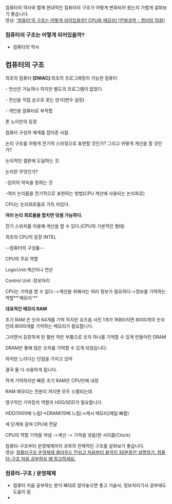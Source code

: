 컴퓨터의 역사와 함께 현대적인 컴퓨터의 구조가 어떻게 변화되어 왔는지 가볍게 살펴보기 좋습니다.  
영상: ['컴퓨터'의 구조는 어떻게 되어있을까? CPU와 메모리! [안될과학 - 랩미팅 15화]](https://youtu.be/SiC74U8aJbM)

### 컴퓨터의 구조는 어떻게 되어있을까?

- 컴퓨터의 역사

## **컴퓨터의 구조**



최초의 컴퓨터 **[ENIAC]**:최초의 프로그래밍이 가능한 컴퓨터

\- 연산은 가능하나 하지만 별도의 프로그램이 없었다. 

\- 전선을 직접 손으로 꽂는 방식(변수 설정)

\- 개인용 컴퓨터로 부적합



폰 노이만의 등장

컴퓨터 구성의 체계를 잡아준 사람.



논리 구조를 어떻게 전기적 스위칭으로 표현할 것인가? 그리고 어떻게 계산을 할 것인가?

논리적인 결론에 도달하는 것.



논리란 무엇인가?

-임의의 약속을 정하는 것

-여러 논리들을 전기적으로 표현하는 방법(CPU 계산에 사용되는 논리회로)



CPU는 논리회로들로 가득 차있다.

**여러 논리 회로들을 합치면 덧셈 가능하다.**

전기 스위치를 이용해 계산을 할 수 있다.(CPU의 기본적인 형태)



최초의 CPU의 등장 INTEL





--컴퓨터의 구성품--

CPU의 주요 역할

LogicUnit:계산이나 연산

Control Unit :정보처리



CPU는 기억을 할 수 없다.->계산을 위해서는 여러 정보가 필요하다->정보를 기억하는 역할**'메모리'**

**대표적인 메모리 RAM**

초기 RAM 은 숫자 64개를 기억 하지만 요즈음 사진 1개가 1KB라치면 8000개의 숫자인데 8000개를 기억하는 메모리가 필요합니다.

그러면서 등장하게 된 훨씬 작은 부품으로 숫자 하나를 기억할 수 있게 만들어진 DRAM

DRAM은 통해 많은 숫자를 기억할 수 있게 되었습니다.

하지만 느리다는 단점을 가지고 있어

결국 둘 다 사용하게 됩니다.

작게 기억하지만 빠른 초기 RAM은 CPU안에 내장



RAM 메모리는 전원이 꺼지면 모두 소멸되는데

영구적인 기억장치 역할의 HDD/SDD가 필요합니다.

HDD(1000배 느림)->DRAM(10배 느림)->캐시 메모리(제일 빠름) 

세 단계에 걸쳐 CPU에 전달

CPU의 역할 기억을 꺼냄 ->계산 -> 기억을 넣음(한 사이클/Clock)

컴퓨터-구조부터 운영체제까지 과목의 전체적인 구조를 살펴보기 좋습니다.  
영상: [컴퓨터구조 운영체제 클라우드 안쉬고 처음부터 끝까지 30분동안 설명하기. 컴퓨터-구조 처음 공부하실 때 참고하세요.](https://youtu.be/uMyKBYF48nY)

### 컴퓨터-구조 / 운영체제

- 컴퓨터 처음 공부하는 분이 뼈대로 알아놓으면 좋고 기술사, 정보처리기사 공부에도 도움이 됨
-
